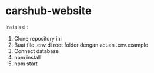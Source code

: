 # carshub-website



Instalasi : 
1. Clone repository ini
2. Buat file .env di root folder dengan acuan .env.example
3. Connect database
4. npm install
5. npm start